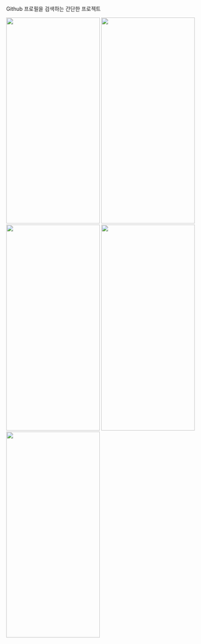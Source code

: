 Github 프로필을 검색하는 간단한 프로젝트

<img src="https://github.com/ronsze/GithubApi/assets/45475151/b6ef16d9-58b0-42b9-b7b2-5838b4bbd416" width="250" height="550">
<img src="https://github.com/ronsze/GithubApi/assets/45475151/48b60ebe-8b29-4c10-965f-f50c8bb46ae9" width="250" height="550">
<img src="https://github.com/ronsze/GithubApi/assets/45475151/86d65081-e365-4342-b47d-79cd8a618a6c" width="250" height="550">
<img src="https://github.com/ronsze/GithubApi/assets/45475151/fcc46261-900c-400b-8c36-313fc43c5e10" width="250" height="550">
<img src="https://github.com/ronsze/GithubApi/assets/45475151/2105cc64-057c-4218-9b49-371596f2fc0c" width="250" height="550">

